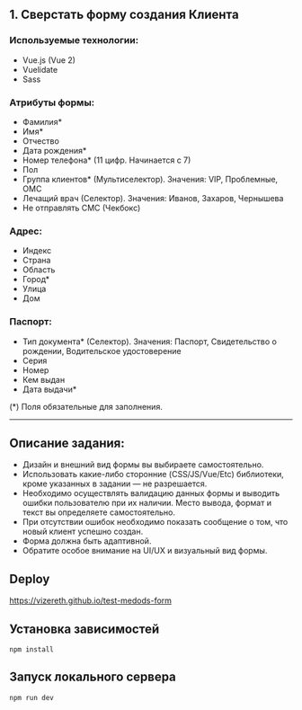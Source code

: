 
## 1. Сверстать форму создания Клиента

### Используемые технологии:

- Vue.js (Vue 2)  
- Vuelidate  
- Sass  

### Атрибуты формы:

- Фамилия*  
- Имя*  
- Отчество  
- Дата рождения*  
- Номер телефона* (11 цифр. Начинается с 7)  
- Пол  
- Группа клиентов* (Мультиселектор). Значения: VIP, Проблемные, ОМС  
- Лечащий врач (Селектор). Значения: Иванов, Захаров, Чернышева  
- Не отправлять СМС (Чекбокс)  

### Адрес:

- Индекс  
- Страна  
- Область  
- Город*  
- Улица  
- Дом  

### Паспорт:

- Тип документа* (Селектор). Значения: Паспорт, Свидетельство о рождении, Водительское удостоверение  
- Серия  
- Номер  
- Кем выдан  
- Дата выдачи*  

(*) Поля обязательные для заполнения.

---

## Описание задания:

- Дизайн и внешний вид формы вы выбираете самостоятельно.  
- Использовать какие-либо сторонние (CSS/JS/Vue/Etc) библиотеки, кроме указанных в задании — не разрешается.  
- Необходимо осуществлять валидацию данных формы и выводить ошибки пользователю при их наличии. Место вывода, формат и текст вы определяете самостоятельно.  
- При отсутствии ошибок необходимо показать сообщение о том, что новый клиент успешно создан.  
- Форма должна быть адаптивной.  
- Обратите особое внимание на UI/UX и визуальный вид формы.



## Deploy

https://vizereth.github.io/test-medods-form

## Установка зависимостей
```
npm install
```

## Запуск локального сервера
```
npm run dev
```
